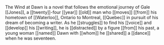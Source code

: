The Wind at Dawn is a novel that follows the emotional journey of Gale [[Jones]], a [[twenty]]-four [[year]] [[old]] man who [[moves]] [[from]] his hometown of [[Waterloo]], Ontario to Montreal, [[Quebec]] in pursuit of his dream of becoming a writer. As he [[struggles]] to find his [[voice]] and [[develop]] his [[writing]], he is [[distracted]] by a figure [[from]] his past, a young woman [[named]] Dawn with [[whom]] he [[shared]] a [[dance]] when he was seventeen.